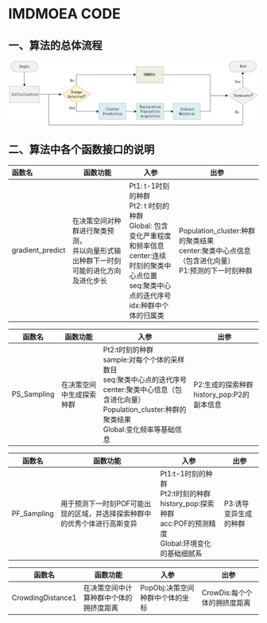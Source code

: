 # IMDMOEA CODE

## 一、算法的总体流程

![](https://github.com/xtuxky/IMDMOEA/blob/master/IMDMOEA_flow.png)

## 二、算法中各个函数接口的说明

| 函数名           | 函数功能                                                     | 入参                                                         | 出参                                                         |
| :--------------- | ------------------------------------------------------------ | ------------------------------------------------------------ | ------------------------------------------------------------ |
| gradient_predict | 在决策空间对种群进行聚类预测，<br>并以向量形式输出种群下一时刻可能的进化方向及进化步长 | Pt1: t-1时刻的种群<br>Pt2: t 时刻的种群<br>Global: 包含变化严重程度和频率信息<br>center:连续时刻的聚类中心点位置<br>seq:聚类中心点的迭代序号<br>idx:种群中个体的归属类 | Population_cluster:种群的聚类结果<br>center:聚类中心点信息（包含进化向量）<br>P1:预测的下一时刻种群 |

| 函数名      | 函数功能                 | 入参                                                         | 出参                                          |
| ----------- | ------------------------ | ------------------------------------------------------------ | --------------------------------------------- |
| PS_Sampling | 在决策空间中生成探索种群 | Pt2:t时刻的种群<br>sample:对每个个体的采样数目<br>seq:聚类中心点的迭代序号<br>center:聚类中心信息（包含进化向量）<br>Population_cluster:种群的聚类结果<br>Global:变化频率等基础信息 | P2:生成的探索种群<br>history_pop:P2的副本信息 |

| 函数名      | 函数功能                                                     | 入参                                                         | 出参                  |
| ----------- | ------------------------------------------------------------ | ------------------------------------------------------------ | --------------------- |
| PF_Sampling | 用于预测下一时刻POF可能出现的区域，并选择探索种群中的优秀个体进行高斯变异 | Pt1:t-1时刻的种群<br>Pt2:t时刻的种群<br>history_pop:探索种群<br>acc:POF的预测精度<br>Global:环境变化的基础细腻系 | P3:诱导变异生成的种群 |

| 函数名            | 函数功能                               | 入参                            | 出参                         |
| ----------------- | -------------------------------------- | ------------------------------- | ---------------------------- |
| CrowdingDistance1 | 在决策空间中计算种群中个体的拥挤度距离 | PopObj:决策空间种群中个体的坐标 | CrowDis:每个个体的拥挤度距离 |
